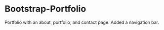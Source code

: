 # Bootstrap-Portfolio

Portfolio with an about, portfolio, and contact page. Added a navigation bar. 